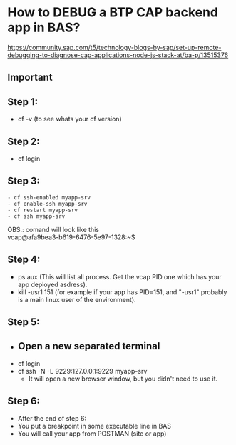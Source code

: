 # How to DEBUG a BTP CAP backend app in BAS?  
https://community.sap.com/t5/technology-blogs-by-sap/set-up-remote-debugging-to-diagnose-cap-applications-node-js-stack-at/ba-p/13515376

## Important
## Step 1: 
- cf -v (to see whats your cf version)
## Step 2: 
- cf login
## Step 3:
	- cf ssh-enabled myapp-srv  
	- cf enable-ssh myapp-srv  
  	- cf restart myapp-srv  
  	- cf ssh myapp-srv  
   OBS.: comand will look like this   
	vcap@afa9bea3-b619-6476-5e97-1328:~$
  
## Step 4: 
- ps aux (This will list  all process. Get the vcap PID one which has your app deployed asdress).  
- kill -usr1 151 (for example if your app has PID=151, and "-usr1" probably is a main linux user of the environment).  

## Step 5: 
- ## Open a new separated terminal  
- cf login
- cf ssh -N -L 9229:127.0.0.1:9229 myapp-srv
	- It will open a new browser window, but you didn't need to use it.

## Step 6:
- After the end of step 6:
- You put a breakpoint in some executable line in BAS  
- You will call your app from POSTMAN (site or app)  
